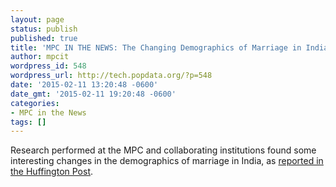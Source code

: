 ```yaml
---
layout: page
status: publish
published: true
title: 'MPC IN THE NEWS: The Changing Demographics of Marriage in India'
author: mpcit
wordpress_id: 548
wordpress_url: http://tech.popdata.org/?p=548
date: '2015-02-11 13:20:48 -0600'
date_gmt: '2015-02-11 19:20:48 -0600'
categories:
- MPC in the News
tags: []
---
```

Research performed at the MPC and collaborating institutions found some interesting changes in the demographics of marriage in India, as <a href="http://www.huffingtonpost.in/ridhi-kashyap/are-public-attitudes-abou_b_6639916.html">reported in the Huffington Post</a>.


